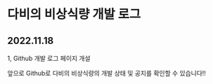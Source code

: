 # 다비의 비상식량 개발 로그

## 2022.11.18

1, Github 개발 로그 페이지 개설

앞으로 Github로 다비의 비상식량의 개발 상태 및 공지를 확인할 수 있습니다!!
